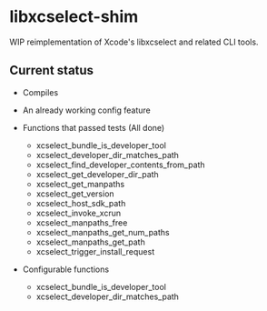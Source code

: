# libxcselect-shim

WIP reimplementation of Xcode's libxcselect and related CLI tools.

## Current status

- Compiles

- An already working config feature

- Functions that passed tests (All done)
    - xcselect_bundle_is_developer_tool
    - xcselect_developer_dir_matches_path
    - xcselect_find_developer_contents_from_path
    - xcselect_get_developer_dir_path
    - xcselect_get_manpaths
    - xcselect_get_version
    - xcselect_host_sdk_path
    - xcselect_invoke_xcrun
    - xcselect_manpaths_free
    - xcselect_manpaths_get_num_paths
    - xcselect_manpaths_get_path
    - xcselect_trigger_install_request

- Configurable functions
    - xcselect_bundle_is_developer_tool
    - xcselect_developer_dir_matches_path
